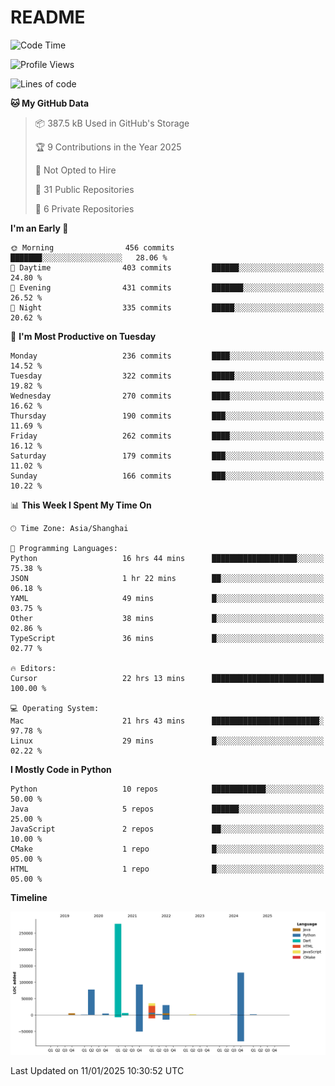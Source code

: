 # README

<!--START_SECTION:waka-->
![Code Time](http://img.shields.io/badge/Code%20Time-1%2C164%20hrs%209%20mins-blue)

![Profile Views](http://img.shields.io/badge/Profile%20Views-0-blue)

![Lines of code](https://img.shields.io/badge/From%20Hello%20World%20I%27ve%20Written-661.6%20thousand%20lines%20of%20code-blue)

**🐱 My GitHub Data** 

> 📦 387.5 kB Used in GitHub's Storage 
 > 
> 🏆 9 Contributions in the Year 2025
 > 
> 🚫 Not Opted to Hire
 > 
> 📜 31 Public Repositories 
 > 
> 🔑 6 Private Repositories 
 > 
**I'm an Early 🐤** 

```text
🌞 Morning                456 commits         ███████░░░░░░░░░░░░░░░░░░   28.06 % 
🌆 Daytime                403 commits         ██████░░░░░░░░░░░░░░░░░░░   24.80 % 
🌃 Evening                431 commits         ███████░░░░░░░░░░░░░░░░░░   26.52 % 
🌙 Night                  335 commits         █████░░░░░░░░░░░░░░░░░░░░   20.62 % 
```
📅 **I'm Most Productive on Tuesday** 

```text
Monday                   236 commits         ████░░░░░░░░░░░░░░░░░░░░░   14.52 % 
Tuesday                  322 commits         █████░░░░░░░░░░░░░░░░░░░░   19.82 % 
Wednesday                270 commits         ████░░░░░░░░░░░░░░░░░░░░░   16.62 % 
Thursday                 190 commits         ███░░░░░░░░░░░░░░░░░░░░░░   11.69 % 
Friday                   262 commits         ████░░░░░░░░░░░░░░░░░░░░░   16.12 % 
Saturday                 179 commits         ███░░░░░░░░░░░░░░░░░░░░░░   11.02 % 
Sunday                   166 commits         ███░░░░░░░░░░░░░░░░░░░░░░   10.22 % 
```


📊 **This Week I Spent My Time On** 

```text
🕑︎ Time Zone: Asia/Shanghai

💬 Programming Languages: 
Python                   16 hrs 44 mins      ███████████████████░░░░░░   75.38 % 
JSON                     1 hr 22 mins        ██░░░░░░░░░░░░░░░░░░░░░░░   06.18 % 
YAML                     49 mins             █░░░░░░░░░░░░░░░░░░░░░░░░   03.75 % 
Other                    38 mins             █░░░░░░░░░░░░░░░░░░░░░░░░   02.86 % 
TypeScript               36 mins             █░░░░░░░░░░░░░░░░░░░░░░░░   02.77 % 

🔥 Editors: 
Cursor                   22 hrs 13 mins      █████████████████████████   100.00 % 

💻 Operating System: 
Mac                      21 hrs 43 mins      ████████████████████████░   97.78 % 
Linux                    29 mins             █░░░░░░░░░░░░░░░░░░░░░░░░   02.22 % 
```

**I Mostly Code in Python** 

```text
Python                   10 repos            ████████████░░░░░░░░░░░░░   50.00 % 
Java                     5 repos             ██████░░░░░░░░░░░░░░░░░░░   25.00 % 
JavaScript               2 repos             ██░░░░░░░░░░░░░░░░░░░░░░░   10.00 % 
CMake                    1 repo              █░░░░░░░░░░░░░░░░░░░░░░░░   05.00 % 
HTML                     1 repo              █░░░░░░░░░░░░░░░░░░░░░░░░   05.00 % 
```



**Timeline**

![Lines of Code chart](https://raw.githubusercontent.com/XeonHis/XeonHis/main/assets/bar_graph.png)


 Last Updated on 11/01/2025 10:30:52 UTC
<!--END_SECTION:waka-->
